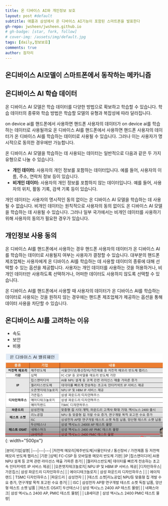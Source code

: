 ```yaml
---
title: 온 디바이스 AI와 개인정보 보호
layout: post #default
subtitle: 애플과 삼성에서 온 디바이스 AI기능이 포함된 스마트폰을 발표한다
gh-repo: jwsheen/jwsheen.github.io
# gh-badge: [star, fork, follow]
# cover-img: /assets/img/default.jpg
tags: [daily,정보보호]
comments: true
author: 잠자리
---
```


## 온디바이스 AI모델이 스마트폰에서 동작하는 메카니즘

## 온디바이스 AI 학습 데이터
온 디바이스 AI 모델은 학습 데이터를 다양한 방법으로 확보하고 학습할 수 있습니다. 학습 데이터의 종류와 학습 방법은 학습할 모델의 유형과 복잡성에 따라 달라집니다.

on device ai를 핸드폰에서 사용하면 핸드폰 사용자의 데이터가 on device ai를 학습하는 데이터로 사용될까요 온 디바이스 AI를 핸드폰에서 사용하면 핸드폰 사용자의 데이터가 온 디바이스 AI를 학습하는 데이터로 사용될 수 있습니다. 그러나 이는 사용자가 명시적으로 동의한 경우에만 가능합니다.

온 디바이스 AI 모델을 학습하는 데 사용되는 데이터는 일반적으로 다음과 같은 두 가지 유형으로 나눌 수 있습니다.

* **개인 데이터:** 사용자의 개인 정보를 포함하는 데이터입니다. 예를 들어, 사용자의 이름, 주소, 연락처 정보 등이 있습니다.
* **비개인 데이터:** 사용자의 개인 정보를 포함하지 않는 데이터입니다. 예를 들어, 사용자의 위치, 활동 기록, 검색 기록 등이 있습니다.

개인 데이터는 사용자의 명시적인 동의 없이는 온 디바이스 AI 모델을 학습하는 데 사용될 수 없습니다. 비개인 데이터는 원칙적으로 사용자의 동의 없이도 온 디바이스 AI 모델을 학습하는 데 사용될 수 있습니다. 그러나 일부 국가에서는 비개인 데이터를 사용하기 위해 사용자의 동의가 필요한 경우가 있습니다.

## 개인정보 사용 동의
온 디바이스 AI를 핸드폰에서 사용하는 경우 핸드폰 사용자의 데이터가 온 디바이스 AI를 학습하는 데이터로 사용될지 여부는 사용자가 결정할 수 있습니다. 대부분의 핸드폰 제조업체는 사용자에게 온 디바이스 AI를 학습하는 데 사용할 데이터의 종류에 대해 선택할 수 있는 옵션을 제공합니다. 사용자는 개인 데이터를 사용하는 것을 허용하거나, 비개인 데이터만 사용하도록 선택하거나, 어떠한 데이터도 사용하지 않도록 선택할 수 있습니다.

온 디바이스 AI를 핸드폰에서 사용할 때 사용자의 데이터가 온 디바이스 AI를 학습하는 데이터로 사용되는 것을 원하지 않는 경우에는 핸드폰 제조업체가 제공하는 옵션을 통해 데이터 사용을 차단할 수 있습니다.

## 온디바이스 AI를 고려하는 이유
* 속도
* 보안
* 비용

![ondeviceAI](/assets/img/onDeviceAIvalueChain.png){: width="500px"}

<small>
|분야|기업|설명|
|---|---|---|
|저전력 메모리|제주반도체|사물인터넷 / 통신장비 / 가전제품 등 저전력 메모리 반도체 팹리스|
|기판 |심텍| FC-CSP 등 모바일용 메모리 반도체 기판|
|IP |칩스앤미디어| AI용 NPU 설계 등 코덱 관련 라이선스 매출 가파른 증가|
| |퀄리타스반도체| 데이터를 빠르게 전송하는 초고속 인터커넥트 IP 서비스 제공|
| |오픈엣지테크놀로지| NPU IP 및 HBM IP 서비스 제공|
|디자인하우스| 가온칩스| 삼성 파운드리 디자인하우스|
| | 에이디테크놀로지 | 삼성 파운드리 디자인하우스 |
| | 에이직랜드 | TSMC 디자인하우스 |
|파운드리 | 삼성전자 | |
|테스트 소켓|리노공업| NPU등 맞춤형 칩 개발 수요 증가, 연구개발 목적 포고핀 수요 증가|
| | ISC | 삼성전자 AP향 연구개발 테스트 소켓 독점 납품, 양산형 테스트 소켓 납품 |
|테스트 OSAT| 두산테스나 | 삼성 엑시노스 2400 AP 테스트 물량|
| | 네패스아크| 삼성 엑시노스 2400 AP, PMIC 테스트 물량|
| | LB세미콘 | 삼성 엑시노스 2400 PMIC 테스트 물량|
</small>